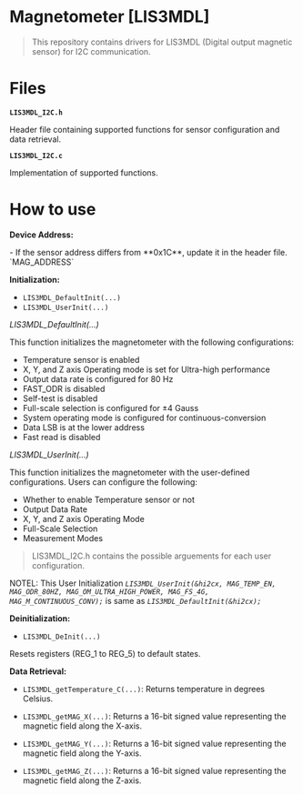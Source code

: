 # Magnetometer [LIS3MDL]

> This repository contains drivers for LIS3MDL (Digital output magnetic sensor) for I2C communication.

# Files
**`LIS3MDL_I2C.h`**
<p>Header file containing supported functions for sensor configuration and data retrieval. 

**`LIS3MDL_I2C.c`**
<p> Implementation of supported functions.

# How to use
**Device Address:**
<p>- If the sensor address differs from **0x1C**, update it in the header file. `MAG_ADDRESS`

**Initialization:**
- `LIS3MDL_DefaultInit(...)`
- `LIS3MDL_UserInit(...)`

*LIS3MDL_DefaultInit(...)* 
<p>This function initializes the magnetometer with the following configurations:

- Temperature sensor is enabled
- X, Y, and Z axis Operating mode is set for Ultra-high performance
- Output data rate is configured for 80 Hz
- FAST_ODR is disabled
- Self-test is disabled
- Full-scale selection is configured for ±4 Gauss
- System operating mode is configured for continuous-conversion
- Data LSB is at the lower address
- Fast read is disabled

*LIS3MDL_UserInit(...)* 
<p>This function initializes the magnetometer with the user-defined configurations.
Users can configure the following:

- Whether to enable Temperature sensor or not
- Output Data Rate
- X, Y, and Z axis Operating Mode
- Full-Scale Selection
- Measurement Modes

>LIS3MDL_I2C.h contains the possible arguements for each user configuration.

NOTEL: This User Initialization *`LIS3MDL_UserInit(&hi2cx, MAG_TEMP_EN, MAG_ODR_80HZ, MAG_OM_ULTRA_HIGH_POWER, MAG_FS_4G, MAG_M_CONTINUOUS_CONV);`* is same as *`LIS3MDL_DefaultInit(&hi2cx);`*

**Deinitialization:**
- `LIS3MDL_DeInit(...)`
<p> Resets registers (REG_1 to REG_5) to default states.

**Data Retrieval:**
- `LIS3MDL_getTemperature_C(...)`: Returns temperature in degrees Celsius. 

- `LIS3MDL_getMAG_X(...)`: Returns a 16-bit signed value representing the magnetic field along the X-axis.

- `LIS3MDL_getMAG_Y(...)`: Returns a 16-bit signed value representing the magnetic field along the Y-axis.

- `LIS3MDL_getMAG_Z(...)`: Returns a 16-bit signed value representing the magnetic field along the Z-axis.
